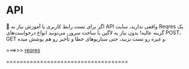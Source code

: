 # API

🧪 اگر برای تست رابط کاربری یا آموزش نیاز به API واقعی ندارید، سایت Reqres یک گزینه عالیه! بدون نیاز به لاگین یا ساخت سرور، می‌تونید انواع درخواست‌های POST، GET و غیره رو تست بزنید، حتی سناریوهای خطا و تأخیر رو هم پوشش میده.


===>>> [ reqres ](https://reqres.in)

====================================
